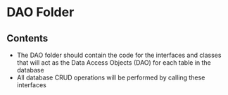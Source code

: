 # DAO Folder

## Contents
- The DAO folder should contain the code for the interfaces and classes that will act as the Data Access Objects (DAO) for each table in the database
- All database CRUD operations will be performed by calling these interfaces
